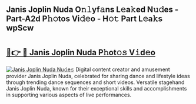 ## Janis Joplin Nuda O𝚗𝚕yf𝚊ns L𝚎a𝚔ed N𝚞𝚍es - Part-A2d P𝚑𝚘tos Vi𝚍𝚎o - H𝚘𝚝 Part L𝚎a𝚔s wpScw

# <h2><a href="http://kf2u76c.oniu.top/?m=Janis+Joplin+Nuda">🔗👉 🔴 Janis Joplin Nuda P𝚑ot𝚘𝚜 V𝚒d𝚎o</a></h2>

[![Janis Joplin Nuda Nu𝚍e𝚜](https://i.imgur.com/0qMVB7G.gif)](http://kf2u76c.oniu.top/?m=Janis+Joplin+Nuda)
Digital content creator and amusement provider Janis Joplin Nuda, celebrated for sharing dance and lifestyle ideas through trending dance sequences and short videos. Versatile stagehand Janis Joplin Nuda, known for their exceptional skills and accomplishments in supporting various aspects of live performances.  
